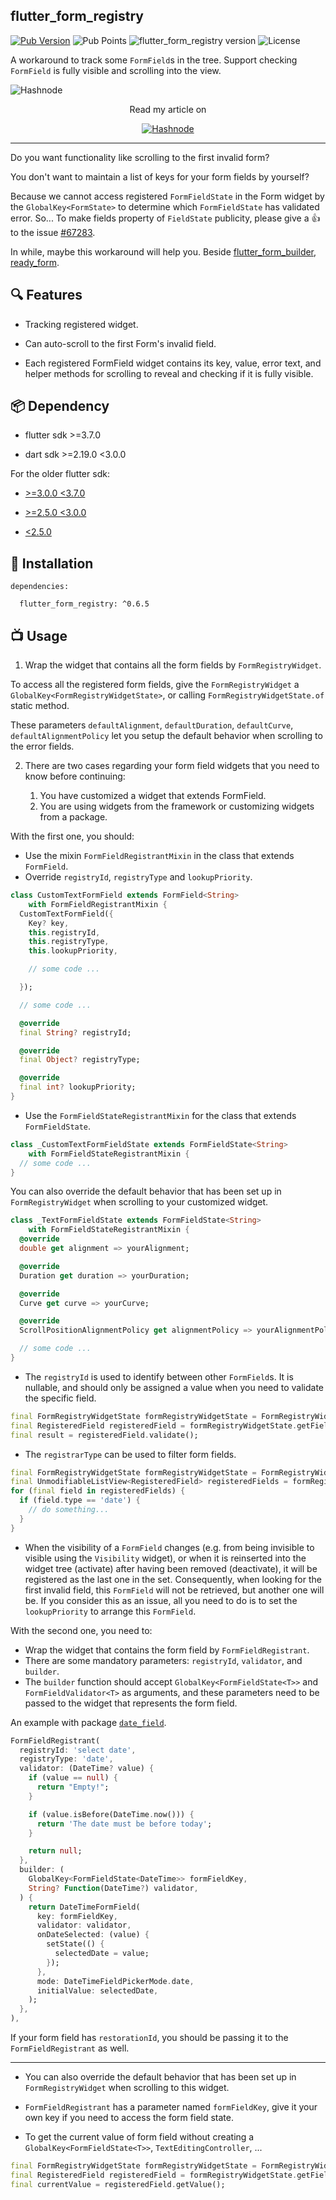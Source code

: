 ## flutter_form_registry

[![Pub Version](https://img.shields.io/pub/v/flutter_form_registry.svg)](https://pub.dev/packages/flutter_form_registry)
![Pub Points](https://img.shields.io/pub/points/flutter_form_registry.svg)
![flutter_form_registry version](https://img.shields.io/badge/flutter_form_registry-v0.6.5-brightgreen.svg)
![License](https://img.shields.io/badge/License-MIT-green.svg)

A workaround to track some `FormField`s in the tree. Support checking `FormField` is fully visible and scrolling into the view.

![Hashnode](https://cdn.hashnode.com/res/hashnode/image/upload/v1658517803882/gtdYDSGSi.gif?w=1600&h=840&fit=crop&crop=entropy&auto=format,compress&gif-q=60&format=webm)

<p align="center">
  Read my article on
</p>

<p align="center">
  <a href="https://thanhle.hashnode.dev/flutter-scrolling-to-the-first-invalid-form-field">
    <img src="https://img.shields.io/badge/Hashnode-2962FF?style=for-the-badge&logo=hashnode&logoColor=white" alt="Hashnode"></img>
  </a>
</p>


-----

Do you want functionality like scrolling to the first invalid form?

You don't want to maintain a list of keys for your form fields by yourself?

Because we cannot access registered `FormFieldState` in the Form widget by the `GlobalKey<FormState>` to determine which `FormFieldState` has validated error. So... To make fields property of `FieldState` publicity, please give a 👍 to the issue [#67283](https://github.com/flutter/flutter/issues/67283).

In while, maybe this workaround will help you. Beside [flutter_form_builder](https://pub.dev/packages/flutter_form_builder), [ready_form](https://pub.dev/packages/ready_form).

## 🔍 Features

* Tracking registered widget.

* Can auto-scroll to the first Form's invalid field.

* Each registered FormField widget contains its key, value, error text, and helper methods for scrolling to reveal and checking if it is fully visible.

## 📦 Dependency

* flutter sdk >=3.7.0

* dart sdk >=2.19.0 <3.0.0

For the older flutter sdk:

* [>=3.0.0 <3.7.0](https://github.com/thanhle1547/flutter_form_registry/tree/flutter_below_3.7.0_above_%3D_3.3.0)

* [>=2.5.0 <3.0.0](https://github.com/thanhle1547/flutter_form_registry/tree/flutter_below_3.3.0_above_%3D_2.5.0)

* [<2.5.0](https://github.com/thanhle1547/flutter_form_registry/tree/flutter_below_2.5.0)

## 💽 Installation

```
dependencies:

  flutter_form_registry: ^0.6.5
```

## 📺 Usage

1. Wrap the widget that contains all the form fields by `FormRegistryWidget`.

To access all the registered form fields, give the `FormRegistryWidget` a `GlobalKey<FormRegistryWidgetState>`, or calling `FormRegistryWidgetState.of` static method.

These parameters `defaultAlignment`, `defaultDuration`, `defaultCurve`, `defaultAlignmentPolicy` let you setup the default behavior when scrolling to the error fields.

2. There are two cases regarding your form field widgets that you need to know before continuing:

    1. You have customized a widget that extends FormField.
    2. You are using widgets from the framework or customizing widgets from a package.

With the first one, you should:

* Use the mixin `FormFieldRegistrantMixin` in the class that extends `FormField`.
* Override `registryId`, `registryType` and `lookupPriority`.

```dart
class CustomTextFormField extends FormField<String>
    with FormFieldRegistrantMixin {
  CustomTextFormField({
    Key? key,
    this.registryId,
    this.registryType,
    this.lookupPriority,

    // some code ...

  });

  // some code ...

  @override
  final String? registryId;

  @override
  final Object? registryType;

  @override
  final int? lookupPriority;
}
```

* Use the `FormFieldStateRegistrantMixin` for the class that extends `FormFieldState`.

```dart
class _CustomTextFormFieldState extends FormFieldState<String>
    with FormFieldStateRegistrantMixin {
  // some code ...
}
```

You can also override the default behavior that has been set up in `FormRegistryWidget` when scrolling to your customized widget.

```dart
class _TextFormFieldState extends FormFieldState<String>
    with FormFieldStateRegistrantMixin {
  @override
  double get alignment => yourAlignment;

  @override
  Duration get duration => yourDuration;

  @override
  Curve get curve => yourCurve;

  @override
  ScrollPositionAlignmentPolicy get alignmentPolicy => yourAlignmentPolicy;

  // some code ...
}
```

* The `registryId` is used to identify between other `FormField`s. It is nullable, and should only be assigned a value when you need to validate the specific field.

```dart
final FormRegistryWidgetState formRegistryWidgetState = FormRegistryWidget.of(context);
final RegisteredField registeredField = formRegistryWidgetState.getFieldBy('your field registry id');
final result = registeredField.validate();
```

* The `registrarType` can be used to filter form fields.

```dart
final FormRegistryWidgetState formRegistryWidgetState = FormRegistryWidget.of(context);
final UnmodifiableListView<RegisteredField> registeredFields = formRegistryWidgetState.registeredFields;
for (final field in registeredFields) {
  if (field.type == 'date') {
    // do something...
  }
}
```

* When the visibility of a `FormField` changes (e.g. from being invisible to visible using the `Visibility` widget), or when it is reinserted into the widget tree (activate) after having been removed (deactivate), it will be registered as the last one in the set. Consequently, when looking for the first invalid field, this `FormField` will not be retrieved, but another one will be. If you consider this as an issue, all you need to do is to set the `lookupPriority` to arrange this `FormField`.


With the second one, you need to:

* Wrap the widget that contains the form field by `FormFieldRegistrant`.
* There are some mandatory parameters: `registryId`, `validator`, and `builder`.
* The `builder` function should accept `GlobalKey<FormFieldState<T>>` and `FormFieldValidator<T>` as arguments, and these parameters need to be passed to the widget that represents the form field.

An example with package [`date_field`](https://pub.dev/packages/date_field).

```dart
FormFieldRegistrant(
  registryId: 'select date',
  registryType: 'date',
  validator: (DateTime? value) {
    if (value == null) {
      return "Empty!";
    }

    if (value.isBefore(DateTime.now())) {
      return 'The date must be before today';
    }

    return null;
  },
  builder: (
    GlobalKey<FormFieldState<DateTime>> formFieldKey,
    String? Function(DateTime?) validator,
  ) {
    return DateTimeFormField(
      key: formFieldKey,
      validator: validator,
      onDateSelected: (value) {
        setState(() {
          selectedDate = value;
        });
      },
      mode: DateTimeFieldPickerMode.date,
      initialValue: selectedDate,
    );
  },
),
```

If your form field has `restorationId`, you should be passing it to the `FormFieldRegistrant` as well.

<hr>

* You can also override the default behavior that has been set up in `FormRegistryWidget` when scrolling to this widget.

* `FormFieldRegistrant` has a parameter named `formFieldKey`, give it your own key if you need to access the form field state.

* To get the current value of form field without creating a `GlobalKey<FormFieldState<T>>`, `TextEditingController`, ...

```dart
final FormRegistryWidgetState formRegistryWidgetState = FormRegistryWidget.of(context);
final RegisteredField registeredField = formRegistryWidgetState.getFieldBy('your field registry id');
final currentValue = registeredField.getValue();
```
